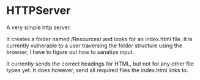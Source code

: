 # HTTPServer
A very simple http server. 

It creates a folder named /Resources/ and looks for an 
index.html file. It is currently vulnerable to a user traversing 
the folder structure using the browser, I have to figure out how to 
sanatize input. 

It currently sends the correct headings for HTML, but not for any 
other file types yet. It does however, send all required files the 
index.html links to. 

